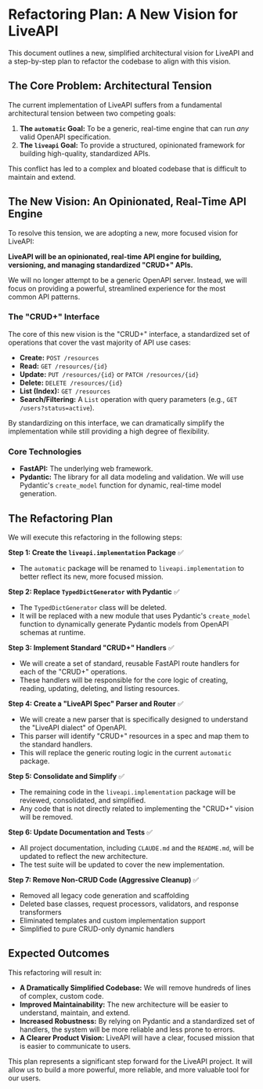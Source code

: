 # Refactoring Plan: A New Vision for LiveAPI

This document outlines a new, simplified architectural vision for LiveAPI and a step-by-step plan to refactor the codebase to align with this vision.

## The Core Problem: Architectural Tension

The current implementation of LiveAPI suffers from a fundamental architectural tension between two competing goals:

1.  **The `automatic` Goal:** To be a generic, real-time engine that can run *any* valid OpenAPI specification.
2.  **The `liveapi` Goal:** To provide a structured, opinionated framework for building high-quality, standardized APIs.

This conflict has led to a complex and bloated codebase that is difficult to maintain and extend.

## The New Vision: An Opinionated, Real-Time API Engine

To resolve this tension, we are adopting a new, more focused vision for LiveAPI:

**LiveAPI will be an opinionated, real-time API engine for building, versioning, and managing standardized "CRUD+" APIs.**

We will no longer attempt to be a generic OpenAPI server. Instead, we will focus on providing a powerful, streamlined experience for the most common API patterns.

### The "CRUD+" Interface

The core of this new vision is the "CRUD+" interface, a standardized set of operations that cover the vast majority of API use cases:

*   **Create:** `POST /resources`
*   **Read:** `GET /resources/{id}`
*   **Update:** `PUT /resources/{id}` or `PATCH /resources/{id}`
*   **Delete:** `DELETE /resources/{id}`
*   **List (Index):** `GET /resources`
*   **Search/Filtering:** A `List` operation with query parameters (e.g., `GET /users?status=active`).

By standardizing on this interface, we can dramatically simplify the implementation while still providing a high degree of flexibility.

### Core Technologies

*   **FastAPI:** The underlying web framework.
*   **Pydantic:** The library for all data modeling and validation. We will use Pydantic's `create_model` function for dynamic, real-time model generation.

## The Refactoring Plan

We will execute this refactoring in the following steps:

**Step 1: Create the `liveapi.implementation` Package** ✅
   - The `automatic` package will be renamed to `liveapi.implementation` to better reflect its new, more focused mission.

**Step 2: Replace `TypedDictGenerator` with Pydantic** ✅
   - The `TypedDictGenerator` class will be deleted.
   - It will be replaced with a new module that uses Pydantic's `create_model` function to dynamically generate Pydantic models from OpenAPI schemas at runtime.

**Step 3: Implement Standard "CRUD+" Handlers** ✅
   - We will create a set of standard, reusable FastAPI route handlers for each of the "CRUD+" operations.
   - These handlers will be responsible for the core logic of creating, reading, updating, deleting, and listing resources.

**Step 4: Create a "LiveAPI Spec" Parser and Router** ✅
   - We will create a new parser that is specifically designed to understand the "LiveAPI dialect" of OpenAPI.
   - This parser will identify "CRUD+" resources in a spec and map them to the standard handlers.
   - This will replace the generic routing logic in the current `automatic` package.

**Step 5: Consolidate and Simplify** ✅
   - The remaining code in the `liveapi.implementation` package will be reviewed, consolidated, and simplified.
   - Any code that is not directly related to implementing the "CRUD+" vision will be removed.

**Step 6: Update Documentation and Tests** ✅
   - All project documentation, including `CLAUDE.md` and the `README.md`, will be updated to reflect the new architecture.
   - The test suite will be updated to cover the new implementation.

**Step 7: Remove Non-CRUD Code (Aggressive Cleanup)** ✅
   - Removed all legacy code generation and scaffolding
   - Deleted base classes, request processors, validators, and response transformers
   - Eliminated templates and custom implementation support
   - Simplified to pure CRUD-only dynamic handlers

## Expected Outcomes

This refactoring will result in:

*   **A Dramatically Simplified Codebase:** We will remove hundreds of lines of complex, custom code.
*   **Improved Maintainability:** The new architecture will be easier to understand, maintain, and extend.
*   **Increased Robustness:** By relying on Pydantic and a standardized set of handlers, the system will be more reliable and less prone to errors.
*   **A Clearer Product Vision:** LiveAPI will have a clear, focused mission that is easier to communicate to users.

This plan represents a significant step forward for the LiveAPI project. It will allow us to build a more powerful, more reliable, and more valuable tool for our users.
